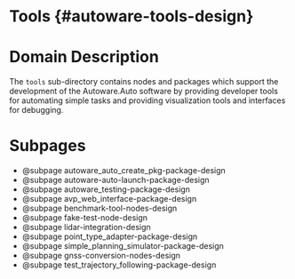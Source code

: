 Tools {#autoware-tools-design}
=====

# Domain Description

The `tools` sub-directory contains nodes and packages which support the development of the
Autoware.Auto software by providing developer tools for automating simple tasks and providing
visualization tools and interfaces for debugging.

# Subpages

- @subpage autoware_auto_create_pkg-package-design
- @subpage autoware-auto-launch-package-design
- @subpage autoware_testing-package-design
- @subpage avp_web_interface-package-design
- @subpage benchmark-tool-nodes-design
- @subpage fake-test-node-design
- @subpage lidar-integration-design
- @subpage point_type_adapter-package-design
- @subpage simple_planning_simulator-package-design
- @subpage gnss-conversion-nodes-design
- @subpage test_trajectory_following-package-design
